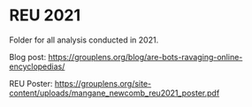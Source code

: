 REU 2021
===

Folder for all analysis conducted in 2021.

Blog post: https://grouplens.org/blog/are-bots-ravaging-online-encyclopedias/

REU Poster: https://grouplens.org/site-content/uploads/mangane_newcomb_reu2021_poster.pdf
